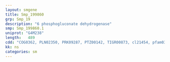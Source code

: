 ```yaml
---
layout: smgene
title: Smp_199860
grp: Smp_19
description: "6 phosphogluconate dehydrogenase"
smp: Smp_199860.1
uniprot: "G4M238"
length:   489
cdd: "COG0362, PLN02350, PRK09287, PTZ00142, TIGR00873, cl21454, pfam03446"
kk: ns
categories: sm
---
```

